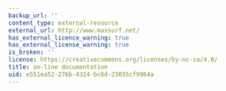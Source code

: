 ```yaml
---
backup_url: ''
content_type: external-resource
external_url: http://www.maxsurf.net/
has_external_licence_warning: true
has_external_license_warning: true
is_broken: ''
license: https://creativecommons.org/licenses/by-nc-sa/4.0/
title: on-line documentation
uid: e551ea52-276b-4324-bc6d-23035cf9964a
---
```

